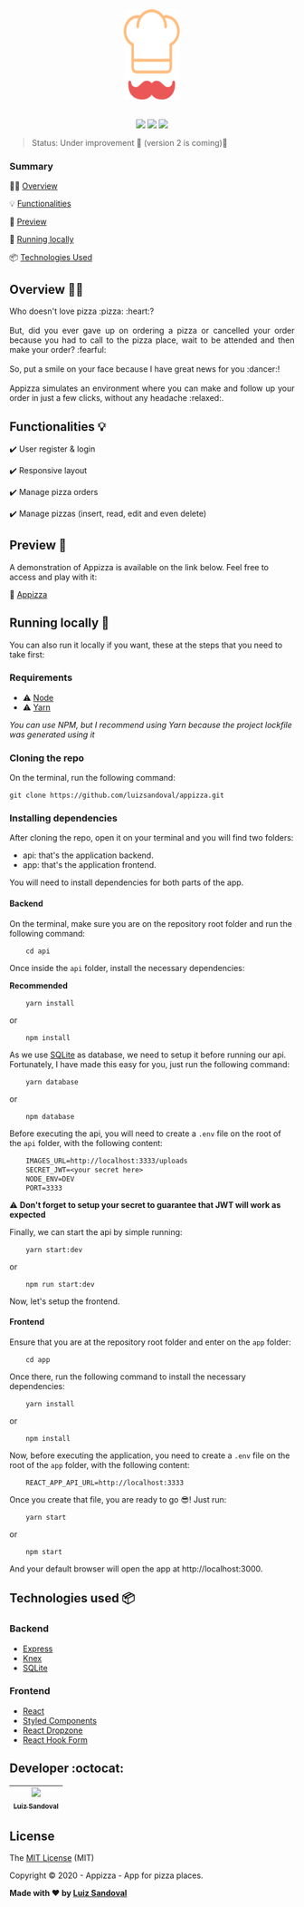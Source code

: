<div align="center">
    <img 
        src="https://github.com/luizsandoval/appizza/blob/master/app/src/assets/logo.svg" width="100" 
        height="160" 
    />
</div>
<br />

<p align="center">
  <img src="https://img.shields.io/static/v1?label=react&message=framework&color=blue&style=for-the-badge&logo=REACT"/>
  <img src="https://img.shields.io/static/v1?label=Netlify&message=deploy&color=blue&style=for-the-badge&logo=netlify"/>
  <img src="http://img.shields.io/static/v1?label=License&message=MIT&color=green&style=for-the-badge"/>
</p>

> Status: Under improvement :construction: (version 2 is coming):rocket:

### Summary 

:man_teacher: [Overview](#overview-man_teacher)

:bulb: [Functionalities](#functionalities-bulb)

:rocket: [Preview](#preview-rocket)

:wrench: [Running locally](#running-locally-wrench)

:package: [Technologies Used](#technologies-used-package)

## Overview :man_teacher:

<p align="justify">
  Who doesn't love pizza :pizza: :heart:? 
  <br />
  <br />
  But, did you ever gave up on ordering a pizza or cancelled your order because you had to call to the pizza place, wait to be attended and then make your order? :fearful:
  <br />
  <br />
  So, put a smile on your face because I have great news for you :dancer:!
  <br />
  <br />
   Appizza simulates an environment where you can make and follow up your order in just a few clicks, without any headache :relaxed:.
</p>

## Functionalities :bulb:

:heavy_check_mark: User register & login

:heavy_check_mark: Responsive layout

:heavy_check_mark: Manage pizza orders

:heavy_check_mark: Manage pizzas (insert, read, edit and even delete)

## Preview :rocket:

A demonstration of Appizza is available on the link below. Feel free to access and play with it:

:link: [Appizza](https://appizza.netlify.app)


## Running locally :wrench:

You can also run it locally if you want, these at the steps that you need to take first:

### Requirements

- :warning: [Node](https://nodejs.org/en/download/)
- :warning: [Yarn](https://yarnpkg.com)

<i>You can use NPM, but I recommend using Yarn because the project lockfile was generated using it</i>

### Cloning the repo

On the terminal, run the following command: 

```
git clone https://github.com/luizsandoval/appizza.git
```

### Installing dependencies

After cloning the repo, open it on your terminal and you will find two folders:

- api: that's the application backend.
- app: that's the application frontend.

You will need to install dependencies for both parts of the app.

#### Backend

On the terminal, make sure you are on the repository root folder and run the following command:

```
    cd api
```

Once inside the `api` folder, install the necessary dependencies:

<b>Recommended</b>
```
    yarn install
```

or

```
    npm install
```

As we use [SQLite](https://www.sqlite.org/index.html) as database, we need to setup it before running our api. Fortunately, I have made this easy for you, just run the following command:

```
    yarn database
```

or 

```
    npm database
```

Before executing the api, you will need to create a `.env` file on the root of the `api` folder, with the following content:

```
    IMAGES_URL=http://localhost:3333/uploads
    SECRET_JWT=<your secret here>
    NODE_ENV=DEV
    PORT=3333
```

:warning: <b>Don't forget to setup your secret to guarantee that JWT will work as expected</b>

Finally, we can start the api by simple running:

```
    yarn start:dev
```

or

```
    npm run start:dev
```

Now, let's setup the frontend.

#### Frontend

Ensure that you are at the repository root folder and enter on the `app` folder:

```
    cd app
```

Once there, run the following command to install the necessary dependencies:

```
    yarn install
```

or

```
    npm install
```

Now, before executing the application, you need to create a `.env` file on the root of the `app` folder, with the following content:

```
    REACT_APP_API_URL=http://localhost:3333
```

Once you create that file, you are ready to go :sunglasses:! Just run:

```
    yarn start
```

or

```
    npm start
```

And your default browser will open the app at http://localhost:3000.

## Technologies used :package:

### Backend
- [Express](https://expressjs.com)
- [Knex](http://knexjs.org)
- [SQLite](https://www.sqlite.org/index.html)

### Frontend
- [React](https://reactjs.org)
- [Styled Components](https://styled-components.com)
- [React Dropzone](https://react-dropzone.js.org)
- [React Hook Form](https://react-hook-form.com)

## Developer :octocat:

| [<img src="https://avatars1.githubusercontent.com/u/26174441?s=400&u=44492cf071f1eb84049c856cf3930f3e073b05b9&v=4" width=115><br><sub>Luiz Sandoval</sub>](https://github.com/luizsandoval)
| :---: 

## License

The [MIT License](https://opensource.org/licenses/MIT) (MIT)

Copyright :copyright: 2020 - Appizza - App for pizza places.

<b>Made with :heart: by [Luiz Sandoval](https://github.com/luizsandoval)</b>
